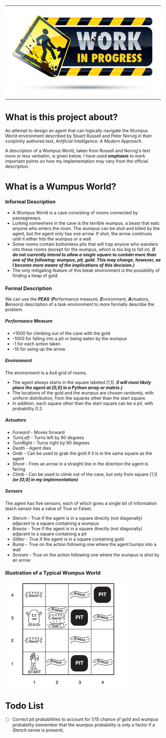 ---------------------------------------------------
![This project is a work in progress](img/under-construction.jpg)

---------------------------------------------------

# What is this project about?
An attempt to design an agent that can logically navigate the Wumpus World environment described by Stuart Russell and Peter Norvig in their conjointly authored text, *Artificial Intelligence: A Modern Approach*.

A description of a Wumpus World, taken from Russell and Norvig's text more or less verbatim, is given below. I have used ***emphasis*** to mark important points on how my implementation may vary from the official description.

# What is a Wumpus World?

### Informal Description
* A Wumpus World is a cave consisting of rooms connected by passageways.
* Lurking somewhere in the cave is the terrible wumpus, a beast that eats anyone who enters the room. The wumpus can be shot and killed by the agent, but the agent only has one arrow. If shot, the arrow continues until it either hits the wumpus or a wall.
* Some rooms contain bottomless pits that will trap anyone who wanders into these rooms (except for the wumpus, which is too big to fall in). ***(I do not currently intend to allow a single square to contain more than one of the following: wumpus, pit, gold. This may change, however, as I become more aware of the implications of this decision.)***
* The only mitigating feature of this bleak environment is the possibility of finding a heap of gold. 

### Formal Description

We can use the ***PEAS*** (***P***erformance measure, ***E***nvironment, ***A***ctuators, ***S***ensors) description of a task environment to more formally describe the problem.

##### Performance Measure
* +1000 for climbing out of the cave with the gold
* -1000 for falling into a pit or being eaten by the wumpus
* -1 for each action taken
* -10 for using up the arrow

##### Environment
The environment is a 4x4 grid of rooms.
* The agent always starts in the square labeled [1,1]. ***(I will most likely place the agent at [0,0] in a Python array or matrix.)***
* The locations of the gold and the wumpus are chosen randomly, with uniform distribution, from the squares other than the start square.
* In addition, each square other than the start square can be a pit, with probability 0.2.

##### Actuators
* *Forward* - Moves forward
* *TurnLeft* - Turns left by 90 degrees
* *TurnRight* - Turns right by 90 degrees
* *Death* - Agent dies
* *Grab* - Can be used to grab the gold if it is in the same square as the agent
* *Shoot* - Fires an arrow in a straight line in the direction the agent is facing
* *Climb* - Can be used to climb out of the cave, but only from square [1,1] ***(or [0,0] in my implementation)***

##### Sensors
The agent has five sensors, each of which gives a single bit of information (each sensor has a value of True or False).
* *Stench* - True if the agent is in a square directly (not diagonally) adjacent to a square containing a wumpus
* *Breeze* - True if the agent is in a square directly (not diagonally) adjacent to a square containing a pit
* *Glitter* - True if the agent is in a square containing gold
* *Bump* - True on the action following one where the agent bumps into a wall
* *Scream* - True on the action following one where the wumpus is shot by an arrow


### Illustration of a Typical Wumpus World

![Wumpus World Illustration](img/WumpusWorld.png)

# Todo List

- [ ] Correct pit probabilities to account for 1/15 chance of gold and wumpus probability (remember that the wumpus probability is only a factor if a *Stench* sense is present).
